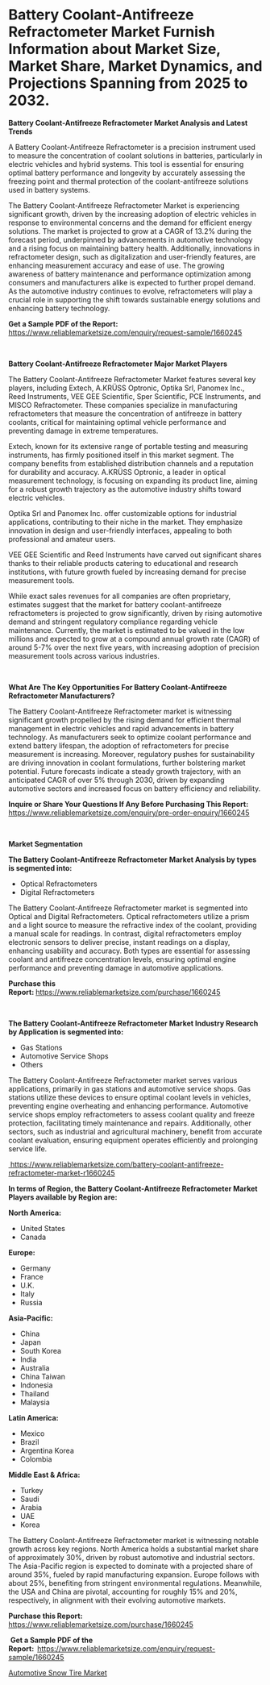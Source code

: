 <p><h1>Battery Coolant-Antifreeze Refractometer Market Furnish Information about Market Size, Market Share, Market Dynamics, and Projections Spanning from 2025 to 2032.</h1></p><p><strong>Battery Coolant-Antifreeze Refractometer Market Analysis and Latest Trends</strong></p>
<p><p>A Battery Coolant-Antifreeze Refractometer is a precision instrument used to measure the concentration of coolant solutions in batteries, particularly in electric vehicles and hybrid systems. This tool is essential for ensuring optimal battery performance and longevity by accurately assessing the freezing point and thermal protection of the coolant-antifreeze solutions used in battery systems.</p><p>The Battery Coolant-Antifreeze Refractometer Market is experiencing significant growth, driven by the increasing adoption of electric vehicles in response to environmental concerns and the demand for efficient energy solutions. The market is projected to grow at a CAGR of 13.2% during the forecast period, underpinned by advancements in automotive technology and a rising focus on maintaining battery health. Additionally, innovations in refractometer design, such as digitalization and user-friendly features, are enhancing measurement accuracy and ease of use. The growing awareness of battery maintenance and performance optimization among consumers and manufacturers alike is expected to further propel demand. As the automotive industry continues to evolve, refractometers will play a crucial role in supporting the shift towards sustainable energy solutions and enhancing battery technology.</p></p>
<p><strong>Get a Sample PDF of the Report:&nbsp;</strong> <a href="https://www.reliablemarketsize.com/enquiry/request-sample/1660245?utm_campaign=3112&utm_medium=2&utm_source=Github&utm_content=ia&utm_term=29032025&utm_id=battery-coolant-antifreeze-refractometer">https://www.reliablemarketsize.com/enquiry/request-sample/1660245</a></p>
<p>&nbsp;</p>
<p><strong>Battery Coolant-Antifreeze Refractometer Major Market Players</strong></p>
<p><p>The Battery Coolant-Antifreeze Refractometer Market features several key players, including Extech, A.KRÜSS Optronic, Optika Srl, Panomex Inc., Reed Instruments, VEE GEE Scientific, Sper Scientific, PCE Instruments, and MISCO Refractometer. These companies specialize in manufacturing refractometers that measure the concentration of antifreeze in battery coolants, critical for maintaining optimal vehicle performance and preventing damage in extreme temperatures.</p><p>Extech, known for its extensive range of portable testing and measuring instruments, has firmly positioned itself in this market segment. The company benefits from established distribution channels and a reputation for durability and accuracy. A.KRÜSS Optronic, a leader in optical measurement technology, is focusing on expanding its product line, aiming for a robust growth trajectory as the automotive industry shifts toward electric vehicles.</p><p>Optika Srl and Panomex Inc. offer customizable options for industrial applications, contributing to their niche in the market. They emphasize innovation in design and user-friendly interfaces, appealing to both professional and amateur users.</p><p>VEE GEE Scientific and Reed Instruments have carved out significant shares thanks to their reliable products catering to educational and research institutions, with future growth fueled by increasing demand for precise measurement tools.</p><p>While exact sales revenues for all companies are often proprietary, estimates suggest that the market for battery coolant-antifreeze refractometers is projected to grow significantly, driven by rising automotive demand and stringent regulatory compliance regarding vehicle maintenance. Currently, the market is estimated to be valued in the low millions and expected to grow at a compound annual growth rate (CAGR) of around 5-7% over the next five years, with increasing adoption of precision measurement tools across various industries.</p></p>
<p>&nbsp;</p>
<p><strong>What Are The Key Opportunities For Battery Coolant-Antifreeze Refractometer Manufacturers?</strong></p>
<p><p>The Battery Coolant-Antifreeze Refractometer market is witnessing significant growth propelled by the rising demand for efficient thermal management in electric vehicles and rapid advancements in battery technology. As manufacturers seek to optimize coolant performance and extend battery lifespan, the adoption of refractometers for precise measurement is increasing. Moreover, regulatory pushes for sustainability are driving innovation in coolant formulations, further bolstering market potential. Future forecasts indicate a steady growth trajectory, with an anticipated CAGR of over 5% through 2030, driven by expanding automotive sectors and increased focus on battery efficiency and reliability.</p></p>
<p><strong>Inquire or Share Your Questions If Any Before Purchasing This Report:</strong> <a href="https://www.reliablemarketsize.com/enquiry/pre-order-enquiry/1660245?utm_campaign=3112&utm_medium=2&utm_source=Github&utm_content=ia&utm_term=29032025&utm_id=battery-coolant-antifreeze-refractometer">https://www.reliablemarketsize.com/enquiry/pre-order-enquiry/1660245</a></p>
<p>&nbsp;</p>
<p><strong>Market Segmentation</strong></p>
<p><strong>The Battery Coolant-Antifreeze Refractometer Market Analysis by types is segmented into:</strong></p>
<p><ul><li>Optical Refractometers</li><li>Digital Refractometers</li></ul></p>
<p><p>The Battery Coolant-Antifreeze Refractometer market is segmented into Optical and Digital Refractometers. Optical refractometers utilize a prism and a light source to measure the refractive index of the coolant, providing a manual scale for readings. In contrast, digital refractometers employ electronic sensors to deliver precise, instant readings on a display, enhancing usability and accuracy. Both types are essential for assessing coolant and antifreeze concentration levels, ensuring optimal engine performance and preventing damage in automotive applications.</p></p>
<p><strong>Purchase this Report:&nbsp;</strong><a href="https://www.reliablemarketsize.com/purchase/1660245?utm_campaign=3112&utm_medium=2&utm_source=Github&utm_content=ia&utm_term=29032025&utm_id=battery-coolant-antifreeze-refractometer">https://www.reliablemarketsize.com/purchase/1660245</a></p>
<p>&nbsp;</p>
<p><strong>The Battery Coolant-Antifreeze Refractometer Market Industry Research by Application is segmented into:</strong></p>
<p><ul><li>Gas Stations</li><li>Automotive Service Shops</li><li>Others</li></ul></p>
<p><p>The Battery Coolant-Antifreeze Refractometer market serves various applications, primarily in gas stations and automotive service shops. Gas stations utilize these devices to ensure optimal coolant levels in vehicles, preventing engine overheating and enhancing performance. Automotive service shops employ refractometers to assess coolant quality and freeze protection, facilitating timely maintenance and repairs. Additionally, other sectors, such as industrial and agricultural machinery, benefit from accurate coolant evaluation, ensuring equipment operates efficiently and prolonging service life.</p></p>
<p><a href="https://www.reliablemarketsize.com/battery-coolant-antifreeze-refractometer-market-r1660245?utm_campaign=3112&utm_medium=2&utm_source=Github&utm_content=ia&utm_term=29032025&utm_id=battery-coolant-antifreeze-refractometer">&nbsp;https://www.reliablemarketsize.com/battery-coolant-antifreeze-refractometer-market-r1660245</a></p>
<p><strong>In terms of Region, the Battery Coolant-Antifreeze Refractometer Market Players available by Region are:</strong></p>
<p>
    <p> <strong> North America: </strong>
        <ul>
            <li>United States</li>
            <li>Canada</li>
        </ul>
        </p> 
    <p> <strong> Europe: </strong>
        <ul>
            <li>Germany</li>
            <li>France</li>
            <li>U.K.</li>
            <li>Italy</li>
            <li>Russia</li>
        </ul>
        </p> 
    <p> <strong> Asia-Pacific: </strong>
        <ul>
            <li>China</li>
            <li>Japan</li>
            <li>South Korea</li>
            <li>India</li>
            <li>Australia</li>
            <li>China Taiwan</li>
            <li>Indonesia</li>
            <li>Thailand</li>
            <li>Malaysia</li>
        </ul>
        </p> 
    <p> <strong> Latin America: </strong>
        <ul>
            <li>Mexico</li>
            <li>Brazil</li>
            <li>Argentina Korea</li>
            <li>Colombia</li>
        </ul>
        </p> 
    <p> <strong> Middle East & Africa: </strong>
        <ul>
            <li>Turkey</li>
            <li>Saudi</li>
            <li>Arabia</li>
            <li>UAE</li>
            <li>Korea</li>
        </ul>
    </p>
    </p>
<p><p>The Battery Coolant-Antifreeze Refractometer market is witnessing notable growth across key regions. North America holds a substantial market share of approximately 30%, driven by robust automotive and industrial sectors. The Asia-Pacific region is expected to dominate with a projected share of around 35%, fueled by rapid manufacturing expansion. Europe follows with about 25%, benefiting from stringent environmental regulations. Meanwhile, the USA and China are pivotal, accounting for roughly 15% and 20%, respectively, in alignment with their evolving automotive markets.</p></p>
<p><strong>Purchase this Report: </strong><a href="https://www.reliablemarketsize.com/purchase/1660245?utm_campaign=3112&utm_medium=2&utm_source=Github&utm_content=ia&utm_term=29032025&utm_id=battery-coolant-antifreeze-refractometer">https://www.reliablemarketsize.com/purchase/1660245</a></p>
<p>&nbsp;<strong>Get a Sample PDF of the Report:&nbsp;&nbsp;</strong><a href="https://www.reliablemarketsize.com/enquiry/request-sample/1660245?utm_campaign=3112&utm_medium=2&utm_source=Github&utm_content=ia&utm_term=29032025&utm_id=battery-coolant-antifreeze-refractometer">https://www.reliablemarketsize.com/enquiry/request-sample/1660245</a></p>
<p><strong></strong></p>
<p><p><a href="https://github.com/awalinfucci/Market-Research-Report-List-1/blob/main/automotive-snow-tire-market.md?utm_campaign=3112&utm_medium=2&utm_source=Github&utm_content=ia&utm_term=29032025&utm_id=battery-coolant-antifreeze-refractometer">Automotive Snow Tire Market</a></p></p>